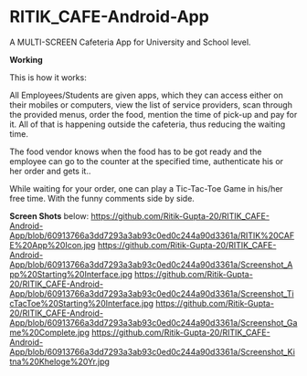# RITIK_CAFE-Android-App
A MULTI-SCREEN Cafeteria App for University and School level.

**Working**

This is how it works: 

All Employees/Students are given apps, which they can access either on their mobiles or computers, view the list of service providers, scan through the provided menus, order the food, mention the time of pick-up and pay for it. All of that is happening outside the cafeteria, thus reducing the waiting time.

The food vendor knows when the food has to be got ready and the employee can go to the counter at the specified time, authenticate his or her order and gets it..

While waiting for your order, one can play a Tic-Tac-Toe Game in his/her free time.
With the funny comments side by side.

**Screen Shots** below:
https://github.com/Ritik-Gupta-20/RITIK_CAFE-Android-App/blob/60913766a3dd7293a3ab93c0ed0c244a90d3361a/RITIK%20CAFE%20App%20Icon.jpg
https://github.com/Ritik-Gupta-20/RITIK_CAFE-Android-App/blob/60913766a3dd7293a3ab93c0ed0c244a90d3361a/Screenshot_App%20Starting%20Interface.jpg
https://github.com/Ritik-Gupta-20/RITIK_CAFE-Android-App/blob/60913766a3dd7293a3ab93c0ed0c244a90d3361a/Screenshot_TicTacToe%20Starting%20Interface.jpg
https://github.com/Ritik-Gupta-20/RITIK_CAFE-Android-App/blob/60913766a3dd7293a3ab93c0ed0c244a90d3361a/Screenshot_Game%20Complete.jpg
https://github.com/Ritik-Gupta-20/RITIK_CAFE-Android-App/blob/60913766a3dd7293a3ab93c0ed0c244a90d3361a/Screenshot_Kitna%20Kheloge%20Yr.jpg
